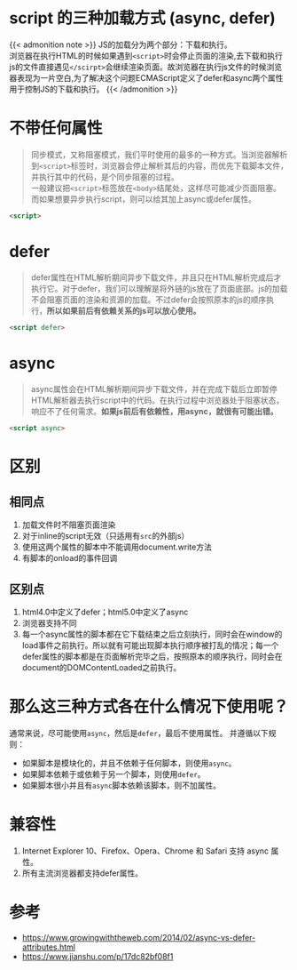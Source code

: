 # script 的三种加载方式 (async, defer)


{{< admonition note >}}
JS的加载分为两个部分：下载和执行。  
浏览器在执行HTML的时候如果遇到`<script>`时会停止页面的渲染,去下载和执行js的文件直接遇见`</scirpt>`会继续渲染页面。故浏览器在执行js文件的时候浏览器表现为一片空白,为了解决这个问题ECMAScript定义了defer和async两个属性用于控制JS的下载和执行。
{{< /admonition >}}

<!--more-->

# 不带任何属性
> 同步模式，又称阻塞模式，我们平时使用的最多的一种方式。当浏览器解析到`<script>`标签时，浏览器会停止解析其后的内容，而优先下载脚本文件，并执行其中的代码，是个同步阻塞的过程。  
一般建议把`<script>`标签放在`<body>`结尾处，这样尽可能减少页面阻塞。  
而如果想要异步执行script，则可以给其加上async或defer属性。  

```html
<script>
```
# defer
> defer属性在HTML解析期间异步下载文件，并且只在HTML解析完成后才执行它。对于defer，我们可以理解是将外链的js放在了页面底部。js的加载不会阻塞页面的渲染和资源的加载。不过defer会按照原本的js的顺序执行，**所以如果前后有依赖关系的js可以放心使用。**

```html
<script defer>
```

# async
> async属性会在HTML解析期间异步下载文件，并在完成下载后立即暂停HTML解析器去执行script中的代码。在执行过程中浏览器处于阻塞状态，响应不了任何需求。**如果js前后有依赖性，用async，就很有可能出错。**

```html
<script async>
```

# 区别
## 相同点
1. 加载文件时不阻塞页面渲染
2. 对于inline的script无效（只适用有`src`的外部js）
3. 使用这两个属性的脚本中不能调用document.write方法
3. 有脚本的onload的事件回调

## 区别点
1. html4.0中定义了defer；html5.0中定义了async
2. 浏览器支持不同
3. 每一个async属性的脚本都在它下载结束之后立刻执行，同时会在window的load事件之前执行。所以就有可能出现脚本执行顺序被打乱的情况；每一个defer属性的脚本都是在页面解析完毕之后，按照原本的顺序执行，同时会在document的DOMContentLoaded之前执行。

# 那么这三种方式各在什么情况下使用呢？
通常来说，尽可能使用`async`，然后是`defer`，最后不使用属性。
并遵循以下规则：
- 如果脚本是模块化的，并且不依赖于任何脚本，则使用`async`。
- 如果脚本依赖于或依赖于另一个脚本，则使用`defer`。
- 如果脚本很小并且有`async`脚本依赖该脚本，则不加属性。

# 兼容性
1. Internet Explorer 10、Firefox、Opera、Chrome 和 Safari 支持 async 属性。
2. 所有主流浏览器都支持defer属性。

# 参考
- <https://www.growingwiththeweb.com/2014/02/async-vs-defer-attributes.html>
- <https://www.jianshu.com/p/17dc82bf08f1>

